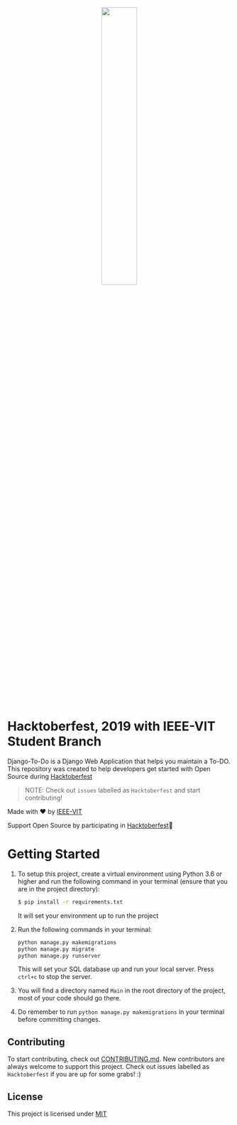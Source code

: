 <p align="center"><img width="40%" src="https://hacktoberfest.digitalocean.com/assets/logo-hf19-full-10f3c000cea930c76acc1dedc516ea7118b95353220869a3051848e45ff1d656.svg"/></p>

# Hacktoberfest, 2019 with IEEE-VIT Student Branch

Django-To-Do is a Django Web Application that helps you maintain a To-DO. This repository was created to help developers get started with Open Source during [Hacktoberfest](https://hacktoberfest.digitalocean.com/)
> NOTE: Check out `issues` labelled as `Hacktoberfest` and start contributing!

Made with :heart: by [IEEE-VIT](https://ieeevit.com)

Support Open Source by participating in [Hacktoberfest](https://hacktoberfest.digitalocean.com/):yellow_heart:

# Getting Started

1. To setup this project, create a virtual environment using Python 3.6 or higher and run the following command in your terminal (ensure that you are in the project directory):
    ```bash
    $ pip install -r requirements.txt
    ```

   <p>It will set your environment up to run the project</p>

2. Run the following commands in your terminal:
    ```bash
    python manage.py makemigrations
    python manage.py migrate
    python manage.py runserver
    ```  

    This will set your SQL database up and run your local server.
    Press ```ctrl+c``` to stop the server.

3.  You will find a directory named `Main` in the root directory of the project, most of your code should go there.

4.  Do remember to run ```python manage.py makemigrations``` in your terminal before committing changes.


## Contributing
To start contributing, check out [CONTRIBUTING.md](https://github.com/mayankshah1607/SimpleMath-NodeJS/blob/master/CONTRIBUTING.md). New contributors are always welcome to support this project. Check out issues labelled as `Hacktoberfest` if you are up for some grabs! :)


## License
This project is licensed under [MIT](https://github.com/IEEE-VIT/SimpleMath-NodeJS/blob/master/LICENSE)
